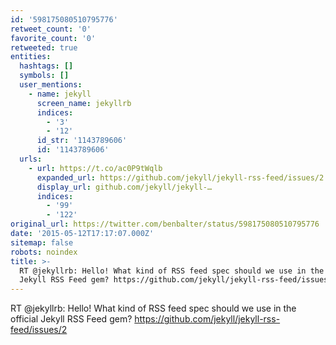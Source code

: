 ```yaml
---
id: '598175080510795776'
retweet_count: '0'
favorite_count: '0'
retweeted: true
entities:
  hashtags: []
  symbols: []
  user_mentions:
    - name: jekyll
      screen_name: jekyllrb
      indices:
        - '3'
        - '12'
      id_str: '1143789606'
      id: '1143789606'
  urls:
    - url: https://t.co/ac0P9tWqlb
      expanded_url: https://github.com/jekyll/jekyll-rss-feed/issues/2
      display_url: github.com/jekyll/jekyll-…
      indices:
        - '99'
        - '122'
original_url: https://twitter.com/benbalter/status/598175080510795776
date: '2015-05-12T17:17:07.000Z'
sitemap: false
robots: noindex
title: >-
  RT @jekyllrb: Hello! What kind of RSS feed spec should we use in the official
  Jekyll RSS Feed gem? https://github.com/jekyll/jekyll-rss-feed/issues/2
---
```


RT @jekyllrb: Hello! What kind of RSS feed spec should we use in the official Jekyll RSS Feed gem? https://github.com/jekyll/jekyll-rss-feed/issues/2